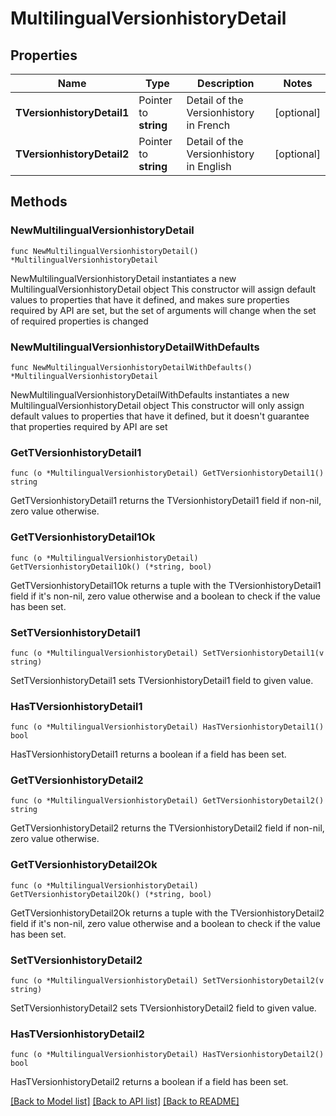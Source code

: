 # MultilingualVersionhistoryDetail

## Properties

Name | Type | Description | Notes
------------ | ------------- | ------------- | -------------
**TVersionhistoryDetail1** | Pointer to **string** | Detail of the Versionhistory in French | [optional] 
**TVersionhistoryDetail2** | Pointer to **string** | Detail of the Versionhistory in English | [optional] 

## Methods

### NewMultilingualVersionhistoryDetail

`func NewMultilingualVersionhistoryDetail() *MultilingualVersionhistoryDetail`

NewMultilingualVersionhistoryDetail instantiates a new MultilingualVersionhistoryDetail object
This constructor will assign default values to properties that have it defined,
and makes sure properties required by API are set, but the set of arguments
will change when the set of required properties is changed

### NewMultilingualVersionhistoryDetailWithDefaults

`func NewMultilingualVersionhistoryDetailWithDefaults() *MultilingualVersionhistoryDetail`

NewMultilingualVersionhistoryDetailWithDefaults instantiates a new MultilingualVersionhistoryDetail object
This constructor will only assign default values to properties that have it defined,
but it doesn't guarantee that properties required by API are set

### GetTVersionhistoryDetail1

`func (o *MultilingualVersionhistoryDetail) GetTVersionhistoryDetail1() string`

GetTVersionhistoryDetail1 returns the TVersionhistoryDetail1 field if non-nil, zero value otherwise.

### GetTVersionhistoryDetail1Ok

`func (o *MultilingualVersionhistoryDetail) GetTVersionhistoryDetail1Ok() (*string, bool)`

GetTVersionhistoryDetail1Ok returns a tuple with the TVersionhistoryDetail1 field if it's non-nil, zero value otherwise
and a boolean to check if the value has been set.

### SetTVersionhistoryDetail1

`func (o *MultilingualVersionhistoryDetail) SetTVersionhistoryDetail1(v string)`

SetTVersionhistoryDetail1 sets TVersionhistoryDetail1 field to given value.

### HasTVersionhistoryDetail1

`func (o *MultilingualVersionhistoryDetail) HasTVersionhistoryDetail1() bool`

HasTVersionhistoryDetail1 returns a boolean if a field has been set.

### GetTVersionhistoryDetail2

`func (o *MultilingualVersionhistoryDetail) GetTVersionhistoryDetail2() string`

GetTVersionhistoryDetail2 returns the TVersionhistoryDetail2 field if non-nil, zero value otherwise.

### GetTVersionhistoryDetail2Ok

`func (o *MultilingualVersionhistoryDetail) GetTVersionhistoryDetail2Ok() (*string, bool)`

GetTVersionhistoryDetail2Ok returns a tuple with the TVersionhistoryDetail2 field if it's non-nil, zero value otherwise
and a boolean to check if the value has been set.

### SetTVersionhistoryDetail2

`func (o *MultilingualVersionhistoryDetail) SetTVersionhistoryDetail2(v string)`

SetTVersionhistoryDetail2 sets TVersionhistoryDetail2 field to given value.

### HasTVersionhistoryDetail2

`func (o *MultilingualVersionhistoryDetail) HasTVersionhistoryDetail2() bool`

HasTVersionhistoryDetail2 returns a boolean if a field has been set.


[[Back to Model list]](../README.md#documentation-for-models) [[Back to API list]](../README.md#documentation-for-api-endpoints) [[Back to README]](../README.md)


